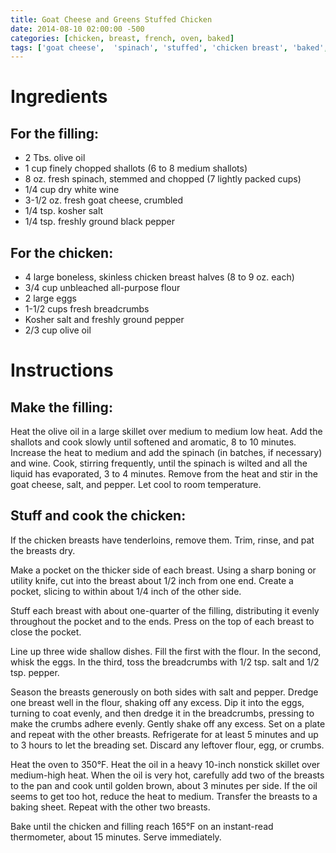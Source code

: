 ```yaml
---
title: Goat Cheese and Greens Stuffed Chicken
date: 2014-08-10 02:00:00 -500
categories: [chicken, breast, french, oven, baked]
tags: ['goat cheese',  'spinach', 'stuffed', 'chicken breast', 'baked', 'cream cheese']
---
```


# Ingredients

## For the filling:

  * 2 Tbs. olive oil
  * 1 cup finely chopped shallots (6 to 8 medium shallots)
  * 8 oz. fresh spinach, stemmed and chopped (7 lightly packed cups)
  * 1/4 cup dry white wine
  * 3-1/2 oz. fresh goat cheese, crumbled
  * 1/4 tsp. kosher salt
  * 1/4 tsp. freshly ground black pepper

## For the chicken:

  * 4 large boneless, skinless chicken breast halves (8 to 9 oz. each)
  * 3/4 cup unbleached all-purpose flour
  * 2 large eggs
  * 1-1/2 cups fresh breadcrumbs
  * Kosher salt and freshly ground pepper
  * 2/3 cup olive oil

# Instructions

## Make the filling:

  Heat the olive oil in a large skillet over medium to medium low heat. Add the shallots and cook slowly until softened and aromatic, 8 to 10 minutes. Increase the heat to medium and add the spinach (in batches, if necessary) and wine. Cook, stirring frequently, until the spinach is wilted and all the liquid has evaporated, 3 to 4 minutes. Remove from the heat and stir in the goat cheese, salt, and pepper. Let cool to room temperature.

## Stuff and cook the chicken:

  If the chicken breasts have tenderloins, remove them. Trim, rinse, and pat the breasts dry.

  Make a pocket on the thicker side of each breast. Using a sharp boning or utility knife, cut into the breast about 1/2 inch from one end. Create a pocket, slicing to within about 1/4 inch of the other side.

  Stuff each breast with about one-quarter of the filling, distributing it evenly throughout the pocket and to the ends. Press on the top of each breast to close the pocket.

  Line up three wide shallow dishes. Fill the first with the flour. In the second, whisk the eggs. In the third, toss the breadcrumbs with 1/2 tsp. salt and 1/2 tsp. pepper.

  Season the breasts generously on both sides with salt and pepper. Dredge one breast well in the flour, shaking off any excess. Dip it into the eggs, turning to coat evenly, and then dredge it in the breadcrumbs, pressing to make the crumbs adhere evenly. Gently shake off any excess. Set on a plate and repeat with the other breasts. Refrigerate for at least 5 minutes and up to 3 hours to let the breading set. Discard any leftover flour, egg, or crumbs.

  Heat the oven to 350°F. Heat the oil in a heavy 10-inch nonstick skillet over medium-high heat. When the oil is very hot, carefully add two of the breasts to the pan and cook until golden brown, about 3 minutes per side. If the oil seems to get too hot, reduce the heat to medium. Transfer the breasts to a baking sheet. Repeat with the other two breasts.

  Bake until the chicken and filling reach 165°F on an instant-read thermometer, about 15 minutes. Serve immediately.

